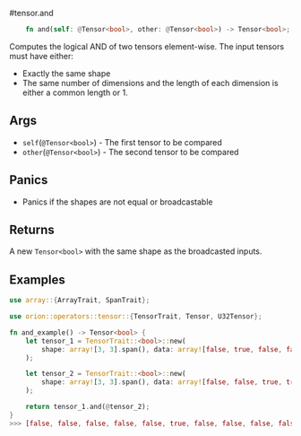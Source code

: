 #tensor.and

```rust
    fn and(self: @Tensor<bool>, other: @Tensor<bool>) -> Tensor<bool>;
```

Computes the logical AND of two tensors element-wise.
The input tensors must have either:
* Exactly the same shape
* The same number of dimensions and the length of each dimension is either a common length or 1.

## Args

* `self`(`@Tensor<bool>`) - The first tensor to be compared
* `other`(`@Tensor<bool>`) - The second tensor to be compared

## Panics

* Panics if the shapes are not equal or broadcastable

## Returns

A new `Tensor<bool>` with the same shape as the broadcasted inputs.

## Examples

```rust
use array::{ArrayTrait, SpanTrait};

use orion::operators::tensor::{TensorTrait, Tensor, U32Tensor};

fn and_example() -> Tensor<bool> {
    let tensor_1 = TensorTrait::<bool>::new(
        shape: array![3, 3].span(), data: array![false, true, false, false, false, true, true, false, true, false, false, true].span(),
    );

    let tensor_2 = TensorTrait::<bool>::new(
        shape: array![3, 3].span(), data: array![false, false, true, true, false, true, false, true, false, true, false, true].span(),
    );

    return tensor_1.and(@tensor_2);
}
>>> [false, false, false, false, false, true, false, false, false, false, false, true]
```
